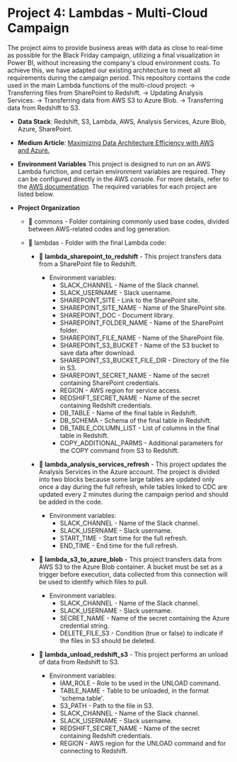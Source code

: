 # Project 4: Lambdas - Multi-Cloud Campaign

The project aims to provide business areas with data as close to real-time as possible for the Black Friday campaign, utilizing a final visualization in Power BI, without increasing the company's cloud environment costs. To achieve this, we have adapted our existing architecture to meet all requirements during the campaign period. This repository contains the code used in the main Lambda functions of the multi-cloud project:
  → Transferring files from SharePoint to Redshift.
  → Updating Analysis Services.
  → Transferring data from AWS S3 to Azure Blob.
  → Transferring data from Redshift to S3.

- **Data Stack**: Redshift, S3, Lambda, AWS, Analysis Services, Azure Blob, Azure, SharePoint.

- **Medium Article**: [Maximizing Data Architecture Efficiency with AWS and Azure.](https://medium.com/@alice_thomaz/146395ca42b3)

- **Environment Variables**
This project is designed to run on an AWS Lambda function, and certain environment variables are required. They can be configured directly in the AWS console. For more details, refer to the [AWS documentation](https://docs.aws.amazon.com/lambda/latest/dg/configuration-envvars.html).
The required variables for each project are listed below.

- **Project Organization**
  - :file_folder: commons - Folder containing commonly used base codes, divided between AWS-related codes and log generation.
  - :file_folder: lambdas - Folder with the final Lambda code:

    - :file_folder: **lambda_sharepoint_to_redshift** - This project transfers data from a SharePoint file to Redshift.
      - Environment variables:
        - SLACK_CHANNEL - Name of the Slack channel.
        - SLACK_USERNAME - Slack username.
        - SHAREPOINT_SITE - Link to the SharePoint site.
        - SHAREPOINT_SITE_NAME - Name of the SharePoint site.
        - SHAREPOINT_DOC - Document library.
        - SHAREPOINT_FOLDER_NAME - Name of the SharePoint folder.
        - SHAREPOINT_FILE_NAME - Name of the SharePoint file.
        - SHAREPOINT_S3_BUCKET - Name of the S3 bucket to save data after download.
        - SHAREPOINT_S3_BUCKET_FILE_DIR - Directory of the file in S3.
        - SHAREPOINT_SECRET_NAME - Name of the secret containing SharePoint credentials.
        - REGION - AWS region for service access.
        - REDSHIFT_SECRET_NAME - Name of the secret containing Redshift credentials.
        - DB_TABLE - Name of the final table in Redshift.
        - DB_SCHEMA - Schema of the final table in Redshift.
        - DB_TABLE_COLUMN_LIST - List of columns in the final table in Redshift.
        - COPY_ADDITIONAL_PARMS - Additional parameters for the COPY command from S3 to Redshift.

    - :page_facing_up: **lambda_analysis_services_refresh** - This project updates the Analysis Services in the Azure account. The project is divided into two blocks because some large tables are updated only once a day during the full refresh, while tables linked to CDC are updated every 2 minutes during the campaign period and should be added in the code.
      - Environment variables:
        - SLACK_CHANNEL - Name of the Slack channel.
        - SLACK_USERNAME - Slack username.
        - START_TIME - Start time for the full refresh.
        - END_TIME - End time for the full refresh.

    - :page_facing_up: **lambda_s3_to_azure_blob** - This project transfers data from AWS S3 to the Azure Blob container. A bucket must be set as a trigger before execution, data collected from this connection will be used to identify which files to pull.
      - Environment variables:
        - SLACK_CHANNEL - Name of the Slack channel.
        - SLACK_USERNAME - Slack username.
        - SECRET_NAME - Name of the secret containing the Azure credential string.
        - DELETE_FILE_S3 - Condition (true or false) to indicate if the files in S3 should be deleted.

    - :page_facing_up: **lambda_unload_redshift_s3** - This project performs an unload of data from Redshift to S3.
      - Environment variables:
        - IAM_ROLE - Role to be used in the UNLOAD command.
        - TABLE_NAME - Table to be unloaded, in the format 'schema.table'.
        - S3_PATH - Path to the file in S3.
        - SLACK_CHANNEL - Name of the Slack channel.
        - SLACK_USERNAME - Slack username.
        - REDSHIFT_SECRET_NAME - Name of the secret containing Redshift credentials.
        - REGION - AWS region for the UNLOAD command and for connecting to Redshift.